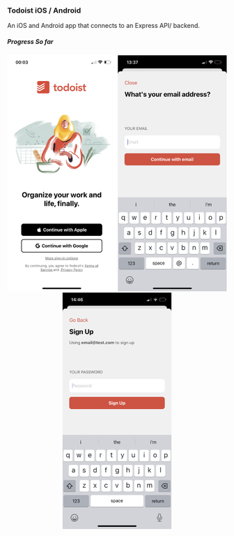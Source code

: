 ### Todoist iOS / Android

An iOS and Android app that connects to an Express API/ backend.

##### Progress So far

<p align="center">
    <img src="./docs/screens/startup-screen.png" width="250px" alt="progress" />
    <img src="./docs/screens/signup-email.png" width="250px" alt="progress" />
    <img src="./docs/screens/signup-password.png" width="250px" alt="progress" />
</p>

<!-- ![progress](./docs/progress.jpg) -->
